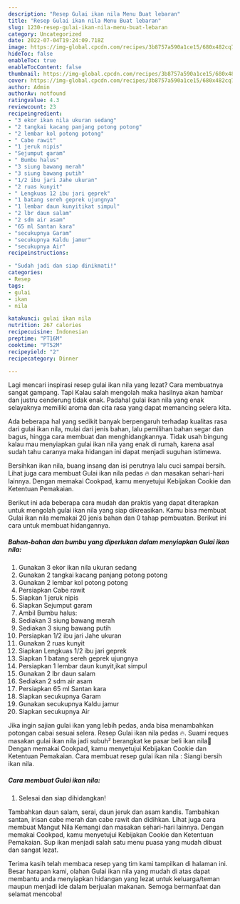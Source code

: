 ```yaml
---
description: "Resep Gulai ikan nila Menu Buat lebaran"
title: "Resep Gulai ikan nila Menu Buat lebaran"
slug: 1230-resep-gulai-ikan-nila-menu-buat-lebaran
category: Uncategorized
date: 2022-07-04T19:24:09.718Z
image: https://img-global.cpcdn.com/recipes/3b8757a590a1ce15/680x482cq70/gulai-ikan-nila-foto-resep-utama.jpg
hideToc: false
enableToc: true
enableTocContent: false
thumbnail: https://img-global.cpcdn.com/recipes/3b8757a590a1ce15/680x482cq70/gulai-ikan-nila-foto-resep-utama.jpg
cover: https://img-global.cpcdn.com/recipes/3b8757a590a1ce15/680x482cq70/gulai-ikan-nila-foto-resep-utama.jpg
author: Admin
authorAv: notfound
ratingvalue: 4.3
reviewcount: 23
recipeingredient:
- "3 ekor ikan nila ukuran sedang"
- "2 tangkai kacang panjang potong potong"
- "2 lembar kol potong potong"
- " Cabe rawit"
- "1 jeruk nipis"
- "Sejumput garam"
- " Bumbu halus"
- "3 siung bawang merah"
- "3 siung bawang putih"
- "1/2 ibu jari Jahe ukuran"
- "2 ruas kunyit"
- " Lengkuas 12 ibu jari geprek"
- "1 batang sereh geprek ujungnya"
- "1 lembar daun kunyitikat simpul"
- "2 lbr daun salam"
- "2 sdm air asam"
- "65 ml Santan kara"
- "secukupnya Garam"
- "secukupnya Kaldu jamur"
- "secukupnya Air"
recipeinstructions:

- "Sudah jadi dan siap dinikmati!"
categories:
- Resep
tags:
- gulai
- ikan
- nila

katakunci: gulai ikan nila 
nutrition: 267 calories
recipecuisine: Indonesian
preptime: "PT16M"
cooktime: "PT52M"
recipeyield: "2"
recipecategory: Dinner

---
```



Lagi mencari inspirasi resep gulai ikan nila yang lezat? Cara membuatnya sangat gampang. Tapi Kalau salah mengolah maka hasilnya akan hambar dan justru cenderung tidak enak. Padahal gulai ikan nila yang enak selayaknya memiliki aroma dan cita rasa yang dapat memancing selera kita.


Ada beberapa hal yang sedikit banyak berpengaruh terhadap kualitas rasa dari gulai ikan nila, mulai dari jenis bahan, lalu pemilihan bahan segar dan bagus, hingga cara membuat dan menghidangkannya. Tidak usah bingung kalau mau menyiapkan gulai ikan nila yang enak di rumah, karena asal sudah tahu caranya maka hidangan ini dapat menjadi suguhan istimewa.

Bersihkan ikan nila, buang insang dan isi perutnya lalu cuci sampai bersih. Lihat juga cara membuat Gulai ikan nila pedas 🔥 dan masakan sehari-hari lainnya. Dengan memakai Cookpad, kamu menyetujui Kebijakan Cookie dan Ketentuan Pemakaian.


Berikut ini ada beberapa cara mudah dan praktis yang dapat diterapkan untuk mengolah gulai ikan nila yang siap dikreasikan. Kamu bisa membuat Gulai ikan nila memakai 20 jenis bahan dan 0 tahap pembuatan. Berikut ini cara untuk membuat hidangannya.

<!--inarticleads1-->

##### Bahan-bahan dan bumbu yang diperlukan dalam menyiapkan Gulai ikan nila:

1. Gunakan 3 ekor ikan nila ukuran sedang
1. Gunakan 2 tangkai kacang panjang potong potong
1. Gunakan 2 lembar kol potong potong
1. Persiapkan  Cabe rawit
1. Siapkan 1 jeruk nipis
1. Siapkan Sejumput garam
1. Ambil  Bumbu halus:
1. Sediakan 3 siung bawang merah
1. Sediakan 3 siung bawang putih
1. Persiapkan 1/2 ibu jari Jahe ukuran
1. Gunakan 2 ruas kunyit
1. Siapkan  Lengkuas 1/2 ibu jari geprek
1. Siapkan 1 batang sereh geprek ujungnya
1. Persiapkan 1 lembar daun kunyit,ikat simpul
1. Gunakan 2 lbr daun salam
1. Sediakan 2 sdm air asam
1. Persiapkan 65 ml Santan kara
1. Siapkan secukupnya Garam
1. Gunakan secukupnya Kaldu jamur
1. Siapkan secukupnya Air


Jika ingin sajian gulai ikan yang lebih pedas, anda bisa menambahkan potongan cabai sesuai selera. Resep Gulai ikan nila pedas 🔥. Suami reques masakan gulai ikan nila jadi subuh² berangkat ke pasar beli ikan nila🤗 Dengan memakai Cookpad, kamu menyetujui Kebijakan Cookie dan Ketentuan Pemakaian. Cara membuat resep gulai ikan nila : Siangi bersih ikan nila. 

<!--inarticleads2-->

##### Cara membuat Gulai ikan nila:


1. Selesai dan siap dihidangkan!

Tambahkan daun salam, serai, daun jeruk dan asam kandis. Tambahkan santan, irisan cabe merah dan cabe rawit dan didihkan. Lihat juga cara membuat Mangut Nila Kemangi dan masakan sehari-hari lainnya. Dengan memakai Cookpad, kamu menyetujui Kebijakan Cookie dan Ketentuan Pemakaian. Sup ikan menjadi salah satu menu puasa yang mudah dibuat dan sangat lezat. 

Terima kasih telah membaca resep yang tim kami tampilkan di halaman ini. Besar harapan kami, olahan Gulai ikan nila yang mudah di atas dapat membantu anda menyiapkan hidangan yang lezat untuk keluarga/teman maupun menjadi ide dalam berjualan makanan. Semoga bermanfaat dan selamat mencoba!
